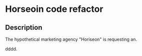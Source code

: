 # Horseoin code refactor

## Description 

The hypothetical marketing agency "Horiseon" is requesting an. 

dddd. 






